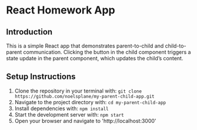 # React Homework App

## Introduction
This is a simple React app that demonstrates parent-to-child and child-to-parent communication. Clicking the button in the child component triggers a state update in the parent component, which updates the child’s content.

## Setup Instructions
1. Clone the repository in your terminal with:
   `git clone https://github.com/noelsplane/my-parent-child-app.git`
2. Navigate to the project directory with: 
    `cd my-parent-child-app`
3. Install dependencies with:
`npm install`
4. Start the development server with:
    `npm start`
5. Open your browser and navigate to 'http://localhost:3000'

